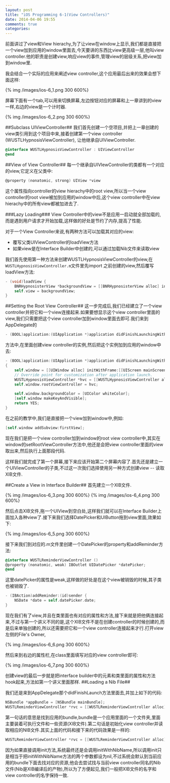 ```yaml
---
layout: post
title: "iOS Programming 6-1(View Controllers)"
date: 2014-04-06 19:55
comments: true
categories: 
---
```

前面讲过了view和View hierachy,为了让view在window上显示,我们都是直接把一个view加到应用的window里面去,今天要讲的东西比view更高级一层,他叫view controller.他的职责是创建view,响应view的事件,管理view的层级关系,把view加到window里.

我会结合一个实际的应用来阐述view controller,这个应用最后出来的效果会想下面这样:

<!--more-->

 {% img /images/ios-6_1.png 300 600%}
 
屏幕下面有一个tab,可以用来切换屏幕,左边按钮对应的屏幕和上一章讲到的view一样,右边的view是一个计时器.

 {% img /images/ios-6_2.png 300 600%}
 

##Subclass UIViewController##
我们首先创建一个空项目,并把上一章创建的view类引用到这个项目中来,接着创建第一个view controller (WUSTLHypnosisViewController), 让他继承自UIViewController.

```objective-c
@interface WUSTLHypnosisViewController : UIViewController
@end
```

##View of View Controller##
每一个继承自UIVIewController的类都有一个对应的view,它定义在父类中:

```objective-c
@property (nonatomic, strong) UIView *view
```

这个属性指向controller的view hierachy中的root view,所以当一个view controller的root view被加到应用的window中后,这个view controller中在view hierachy中的所有view都被加进去了.

###Lazy Loading###
View Controller中的view不是应用一启动就全部加载的,而是遇到用户请求才开始加载,这样做的好处是节约了内存,提高了性能.

对于一个View Controller来说,有两种方法可以加载其对应的view:

* 覆写父类UIViewController的loadView方法
* 如果view是在Interface Builder中创建的,可以通过加载Nib文件来读取view

我们首先使用第一种方法来创建WUSTLHypnosisViewController的view,在`WUSTLHypnosisViewController.m`文件里先import 之前创建的view,然后覆写loadView方法:

```objective-c
- (void)loadView {
    BNRHypnosisterView *backgroundView = [[BNRHypnosisterView alloc] init];
    self.view = backgroundView;
}
``` 

##Setting the Root View Controller##
这一步完成后,我们已经建立了一个view controller并把它和一个view连接起来.如果要想显示这个view controller里面的view,我们只需要把这个view controller加到window里面去即可.我们来到AppDelegate的

```objective-c
- (BOOL)application:(UIApplication *)application didFinishLaunchingWithOptions:(NSDictionary *)launchOptions
```

方法中,在里面创建view controller的实例,然后把这个实例加到应用的window中去:

```objective-c
- (BOOL)application:(UIApplication *)application didFinishLaunchingWithOptions:(NSDictionary *)launchOptions
{
    self.window = [[UIWindow alloc] initWithFrame:[[UIScreen mainScreen] bounds]];
    // Override point for customization after application launch.
    WUSTLHypnosisViewController *hvc = [[WUSTLHypnosisViewController alloc] init];
    self.window.rootViewController = hvc;
    
    self.window.backgroundColor = [UIColor whiteColor];
    [self.window makeKeyAndVisible];
    return YES;
}
```

在之前的教学中,我们是直接把一个view加到window中,例如:

```objective-c
[self.window addSubview:firstView];
```

现在我们是把一个view controller加到window的root view controller中,其实在window的setRootViewController方法中,他还是会把view controller里面的view取出来,然后执行上面那段代码.

这样我们就完成了第一个屏幕,接下来应该开始第二个屏幕内容了.首先还是建立一个UIViewController的子类,不过这一次我们选择使用另一种方式创建view -- 读取XIB文件.

##Create a View in Interface Builder##
首先建立一个XIB文件. 

 {% img /images/ios-6_3.png 300 600%}
 {% img /images/ios-6_4.png 300 600%}

然后点击XIB文件,拖一个UIView到空白处,这样我们就可以在Interface Builder上面加入各种view了.接下来我们选择DatePicker和UIButton拖到view里面,效果如下:

 {% img /images/ios-6_5.png 300 600%} 
 
接下来我们到对应的.m文件里创建一个DatePicker的property和addReminder方法:

```objective-c
@interface WUSTLReminderViewController ()
@property (nonatomic, weak) IBOutlet UIDatePicker *datePicker;
@end
```

这里datePicker的属性是weak,这样做的好处是在这个view被销毁的时候,其子类也被销毁了.


```objective-c
- (IBAction)addReminder:(id)sender {
    NSDate *date = self.datePicker.date;
}
```

现在我们有了view,并且在类里面也有对应的属性和方法,接下来就是把他俩连接起来,不过与第一个讲义不同的是,这个XIB文件不是在创建controller的时候创建的,而是后来单独创建的,所以还需要把它和一个view controller连接起来才行.打开view左侧的File's Owner,

 {% img /images/ios-6_6.png 300 600%}
 
然后来到右边的属性栏,在class里面填写对应的view controller即可:

 {% img /images/ios-6_7.png 300 600%}

创建view的最后一步就是把interface builder中的元素和类里面的属性和方法hook起来,方法如第一个讲义里面那样.
##Loading a Nib File##

我们还是来到AppDelegate那个didFinishLaunch方法里面去,并加上如下的代码:

```objective-c
NSBundle *appBundle = [NSBundle mainBundle];
WUSTLReminderViewController *rvc = [[WUSTLReminderViewController alloc] initWithNibName:@"WUSTLReminderViewController" bundle:appBundle];
```

第一句话的意思是找到应用的bundle,bundle是一个应用里面的一个文件夹,里面主要装着可执行文件和一些资源(XIB文件).第二句话是初始化view controller并读取相应的NIB文件.其实上面的代码和接下来的代码效果是一样的:

```objective-c
WUSTLReminderViewController *rvc = [[WUSTLReminderViewController alloc] init];
```

因为如果直接调用init方法,系统最终还是会调用initWithNibName,所以调用init只是相当于把initWithNibName方法的两个参数都设为nil,不过系统会默认到当前应用的bundle下面去找对应的资源,他会去尝试找与当前view controller同名的Nib文件(Nib是XIB编译后的产物),所以为了方便起见,我们一般把XIB文件的名字和view controller的名字保持一致.